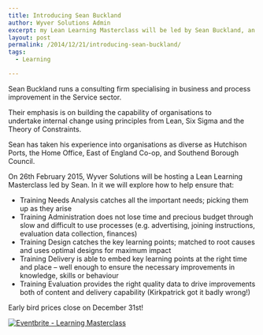 ```yaml
---
title: Introducing Sean Buckland
author: Wyver Solutions Admin
excerpt: my Lean Learning Masterclass will be led by Sean Buckland, an expert in implementing Lean principles in service organisations.
layout: post
permalink: /2014/12/21/introducing-sean-buckland/
tags:
  - Learning

---
```

Sean Buckland runs a consulting firm specialising in business and process improvement in the Service sector.

Their emphasis is on building the capability of organisations to undertake internal change using principles from Lean, Six Sigma and the Theory of Constraints.

Sean has taken his experience into organisations as diverse as Hutchison Ports, the Home Office, East of England Co-op, and Southend Borough Council.

On 26th February 2015, Wyver Solutions will be hosting a Lean Learning Masterclass led by Sean. In it we will explore how to help ensure that:

  * Training Needs Analysis catches all the important needs; picking them up as they arise
  * Training Administration does not lose time and precious budget through slow and difficult to use processes (e.g. advertising, joining instructions, evaluation data collection, finances)
  * Training Design catches the key learning points; matched to root causes and uses optimal designs for maximum impact
  * Training Delivery is able to embed key learning points at the right time and place &#8211; well enough to ensure the necessary improvements in knowledge, skills or behaviour
  * Training Evaluation provides the right quality data to drive improvements both of content and delivery capability (Kirkpatrick got it badly wrong!)

Early bird prices close on December 31st!

<a href="http://www.eventbrite.co.uk/e/lean-learning-masterclass-tickets-14661080687?ref=ebtn" target="_blank"><img class="aligncenter" src="https://www.eventbrite.co.uk/custombutton?eid=14661080687" alt="Eventbrite - Learning Masterclass" /></a>
